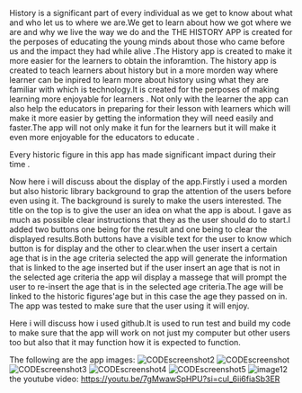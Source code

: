 History is a  significant part of every individual as we get to know about what and who let us to where we are.We get to learn about how we got where we are 
and why we live the way we do and the THE HISTORY APP is created for the perposes of educating the young minds about those who came before us and the impact 
they had while alive .The History app is created to make it more easier for the learners to obtain the inforamtion.
The history app is created to teach learners about history but in a more morden way where learner can be inpired to learn more about history using what they
are familiar with which is technology.It is created for the perposes of making learning more enjoyable for learners . Not only with the learner the app 
can also help the educators in preparing for their lesson with learners which will make it more easier by getting the information they will need easily 
and faster.The app will not only make it fun for the learners but it will make it even more enjoyable for the educators to educate .

Every historic figure in this app has made significant impact during their time .

Now here i will discuss about the display of the app.Firstly i used a morden but also historic library background to grap the attention of the users before even 
using it. The background is surely to make the users interested. The title on the top is to give the user an idea on what the app is about. I gave as much as possible
clear instructions that they as the user should do to start.I added two buttons one being for the result and one being  to clear the displayed results.Both buttons have a 
visible text for the user to know which button is for display and the other to clear.when the user insert a certain age that is in the age criteria selected the app 
will generate the information that is linked to the age inserted but if the user insert an age that is not in the selected age criteria the app wil display a massege
that will prompt the user to re-insert the age that is in the selected age criteria.The age will be linked to the historic figures'age but in this case the age they
passed on in. The app was tested to make sure that the user using it will enjoy.

Here i will discuss how i used github.It is used to run test and build my code to make sure that the app will work on not just my computer but other users too but also that 
it may function how it is expected to  function.

The following are the app images:
![CODEscreenshot2](https://github.com/ST1044373BO/historyApp/assets/161457359/95f41e2b-8db4-4bc8-b1ba-a539c883c8fe)
![CODEscreenshot](https://github.com/ST1044373BO/historyApp/assets/161457359/8e9d7dd9-7cef-4307-acc1-cec9b791e52d)
![CODEscreenshot3](https://github.com/ST1044373BO/historyApp/assets/161457359/b7cfe2b1-8118-4718-ac7e-5952507e6b1c)
![CODEscreenshot4](https://github.com/ST1044373BO/historyApp/assets/161457359/2a89a484-3bac-4ec0-8115-2537ef05ec82)
![CODEscreenshot5](https://github.com/ST1044373BO/historyApp/assets/161457359/66f7cc86-683d-430b-9405-82fc56f63faa)
![image12](https://github.com/ST1044373BO/historyApp/assets/161457359/af08d39b-c123-4a14-8570-9eec0d3342b1)
the youtube video:
https://youtu.be/7gMwawSpHPU?si=cuI_6ii6fiaSb3ER
